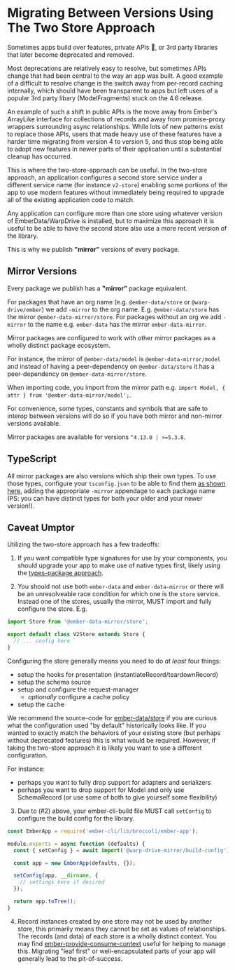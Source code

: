 # Migrating Between Versions Using The Two Store Approach

Sometimes apps build over features, private APIs 🙈, or 3rd party libraries that later become deprecated and removed.

Most deprecations are relatively easy to resolve, but sometimes APIs change that had been central to the way an app was built. A good example of a difficult to resolve change is the switch away from per-record caching internally, which should have been transparent to apps but left users of a popular 3rd party libary (ModelFragments) stuck on the 4.6 release.

An example of such a shift in public APIs is the move away from Ember's ArrayLike interface for collections of records and away from promise-proxy wrappers surrounding async relationships. While lots of new patterns exist to replace those APIs, users that made heavy use of these features have a harder time migrating from version 4 to version 5, and thus stop being able to adopt new features in newer parts of their application until a substantial cleanup has occurred.

This is where the two-store-approach can be useful. In the two-store approach, an application configures a second store service under a different service name (for instance `v2-store`) enabling some portions of the app to use modern features without immediately being required to upgrade all of the existing application code to match.

Any application can configure more than one store using whatever version of EmberData/WarpDrive is installed, but to maximize this approach it is useful to be able to have the second store also use a more recent version of the library.

This is why we publish **"mirror"** versions of every package.

## Mirror Versions

Every package we publish has a **"mirror"** package equivalent.

For packages that have an org name (e.g. `@ember-data/store` or `@warp-drive/ember`) we add `-mirror` to the org name. E.g. `@ember-data/store` has the mirror `@ember-data-mirror/store`. For packages without an org we add `-mirror` to the name e.g. `ember-data` has the mirror `ember-data-mirror`.

Mirror packages are configured to work with other mirror packages as a wholly distinct package ecosystem.

For instance, the mirror of `@ember-data/model` is `@ember-data-mirror/model` and instead of having a peer-dependency on `@ember-data/store` it has a peer-dependency on `@ember-data-mirror/store`.

When importing code, you import from the mirror path e.g. `import Model, { attr } from '@ember-data-mirror/model';`.

For convenience, some types, constants and symbols that are safe to interop between versions will do so if you have both mirror and non-mirror versions available.

Mirror packages are available for versions `^4.13.0 | >=5.3.8`.

## TypeScript

All mirror packages are also versions which ship their own types. To use those types, configure your `tsconfig.json` to be able to find them [as shown here](../typescript/1-configuration.md#using-native-types), adding the appropriate `-mirror` appendage to each package name (PS: you can have distinct types for both your older and your newer version!).

## Caveat Umptor

Utilizing the two-store approach has a few tradeoffs:

1. If you want compatible type signatures for use by your components, you should upgrade your app to make use of native types first, likely using the [types-package approach](../typescript/0-installation.md#using-types-packages).

2. You should not use both `ember-data` and `ember-data-mirror` or there will be an unresolveable race condition for which one is the `store` service. Instead one of the stores, usually the mirror, MUST import and fully configure the store. E.g.

```ts
import Store from '@ember-data-mirror/store';

export default class V2Store extends Store {
  // ... config here
}
```

Configuring the store generally means you need to do *at least* four things:

- setup the hooks for presentation (instantiateRecord/teardownRecord)
- setup the schema source
- setup and configure the request-manager
  - *optionally* configure a cache policy
- setup the cache

We recommend the source-code for [ember-data/store](https://github.com/emberjs/data/blob/main/packages/-ember-data/src/store.ts) if you are curious what the configuration used "by default" historically looks like. If you wanted to exactly match the behaviors of your existing store (but perhaps without deprecated features) this is what would be required. However, if taking the two-store approach it is likely you want to use a different configuration.

For instance:

- perhaps you want to fully drop support for adapters and serializers
- perhaps you want to drop support for Model and only use SchemaRecord (or use some of both to give yourself some flexibility)

3. Due to (#2) above, your ember-cli-build file MUST call `setConfig` to configure the build config for the library.

```ts
const EmberApp = require('ember-cli/lib/broccoli/ember-app');

module.exports = async function (defaults) {
  const { setConfig } = await import('@warp-drive-mirror/build-config');

  const app = new EmberApp(defaults, {});

  setConfig(app, __dirname, {
    // settings here if desired
  });

  return app.toTree();
}
```

4. Record instances created by one store may not be used by another store, this primarily means they cannot be set as values of relationships. The records (and data) of each store is a wholly distinct context. You may find [ember-provide-consume-context](https://github.com/customerio/ember-provide-consume-context) useful for helping to manage this. Migrating "leaf first" or well-encapsulated parts of your app will generally lead to the pit-of-success.


